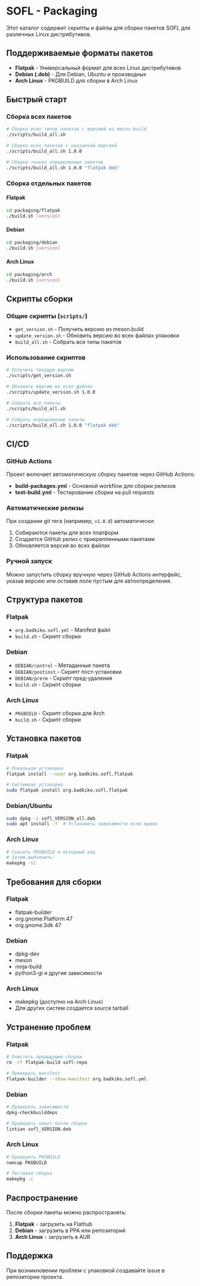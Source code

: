 # SOFL - Packaging

Этот каталог содержит скрипты и файлы для сборки пакетов SOFL для различных Linux дистрибутивов.

## Поддерживаемые форматы пакетов

- **Flatpak** - Универсальный формат для всех Linux дистрибутивов
- **Debian (.deb)** - Для Debian, Ubuntu и производных
- **Arch Linux** - PKGBUILD для сборки в Arch Linux

## Быстрый старт

### Сборка всех пакетов

```bash
# Сборка всех типов пакетов с версией из meson.build
./scripts/build_all.sh

# Сборка всех пакетов с указанной версией
./scripts/build_all.sh 1.0.0

# Сборка только определенных пакетов
./scripts/build_all.sh 1.0.0 "flatpak deb"
```

### Сборка отдельных пакетов

#### Flatpak

```bash
cd packaging/flatpak
./build.sh [version]
```

#### Debian

```bash
cd packaging/debian
./build.sh [version]
```

#### Arch Linux

```bash
cd packaging/arch
./build.sh [version]
```

## Скрипты сборки

### Общие скрипты (`scripts/`)

- `get_version.sh` - Получить версию из meson.build
- `update_version.sh` - Обновить версию во всех файлах упаковки
- `build_all.sh` - Собрать все типы пакетов

### Использование скриптов

```bash
# Получить текущую версию
./scripts/get_version.sh

# Обновить версию во всех файлах
./scripts/update_version.sh 1.0.0

# Собрать все пакеты
./scripts/build_all.sh

# Собрать определенные пакеты
./scripts/build_all.sh 1.0.0 "flatpak deb"
```

## CI/CD

### GitHub Actions

Проект включает автоматическую сборку пакетов через GitHub Actions:

- **build-packages.yml** - Основной workflow для сборки релизов
- **test-build.yml** - Тестирование сборки на pull requests

### Автоматические релизы

При создании git тега (например, `v1.0.0`) автоматически:
1. Собираются пакеты для всех платформ
2. Создается GitHub релиз с прикрепленными пакетами
3. Обновляется версия во всех файлах

### Ручной запуск

Можно запустить сборку вручную через GitHub Actions интерфейс, указав версию или оставив поле пустым для автоопределения.

## Структура пакетов

### Flatpak
- `org.badkiko.sofl.yml` - Manifest файл
- `build.sh` - Скрипт сборки

### Debian
- `DEBIAN/control` - Метаданные пакета
- `DEBIAN/postinst` - Скрипт пост-установки
- `DEBIAN/prerm` - Скрипт пред-удаления
- `build.sh` - Скрипт сборки

### Arch Linux
- `PKGBUILD` - Скрипт сборки для Arch
- `build.sh` - Скрипт сборки

## Установка пакетов

### Flatpak

```bash
# Локальная установка
flatpak install --user org.badkiko.sofl.flatpak

# Системная установка
sudo flatpak install org.badkiko.sofl.flatpak
```

### Debian/Ubuntu

```bash
sudo dpkg -i sofl_VERSION_all.deb
sudo apt install -f  # Установить зависимости если нужно
```

### Arch Linux

```bash
# Скачать PKGBUILD и исходный код
# Затем выполнить:
makepkg -si
```

## Требования для сборки

### Flatpak
- flatpak-builder
- org.gnome.Platform 47
- org.gnome.Sdk 47

### Debian
- dpkg-dev
- meson
- ninja-build
- python3-gi и другие зависимости

### Arch Linux
- makepkg (доступно на Arch Linux)
- Для других систем создается source tarball

## Устранение проблем

### Flatpak
```bash
# Очистить предыдущие сборки
rm -rf flatpak-build sofl-repo

# Проверить manifest
flatpak-builder --show-manifest org.badkiko.sofl.yml
```

### Debian
```bash
# Проверить зависимости
dpkg-checkbuilddeps

# Проверить пакет после сборки
lintian sofl_VERSION.deb
```

### Arch Linux
```bash
# Проверить PKGBUILD
namcap PKGBUILD

# Тестовая сборка
makepkg -c
```

## Распространение

После сборки пакеты можно распространять:

1. **Flatpak** - загрузить на Flathub
2. **Debian** - загрузить в PPA или репозиторий
3. **Arch Linux** - загрузить в AUR

## Поддержка

При возникновении проблем с упаковкой создавайте issue в репозитории проекта.

